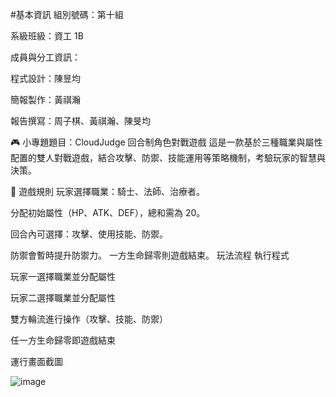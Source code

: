 #基本資訊
組別號碼：第十組

系級班級：資工 1B

成員與分工資訊：

程式設計：陳昱均

簡報製作：黃祺瀚

報告撰寫：周子棋、黃祺瀚、陳旻均

🎮 小專題題目：CloudJudge 回合制角色對戰遊戲
這是一款基於三種職業與屬性配置的雙人對戰遊戲，結合攻擊、防禦、技能運用等策略機制，考驗玩家的智慧與決策。

📜 遊戲規則
玩家選擇職業：騎士、法師、治療者。

分配初始屬性（HP、ATK、DEF），總和需為 20。

回合內可選擇：攻擊、使用技能、防禦。

防禦會暫時提升防禦力。
一方生命歸零則遊戲結束。
玩法流程
執行程式

玩家一選擇職業並分配屬性

玩家二選擇職業並分配屬性

雙方輪流進行操作（攻擊、技能、防禦）

任一方生命歸零即遊戲結束

運行畫面截圖

![image](https://github.com/user-attachments/assets/f743ec91-d338-41a2-b50c-300b0c3029ae)
